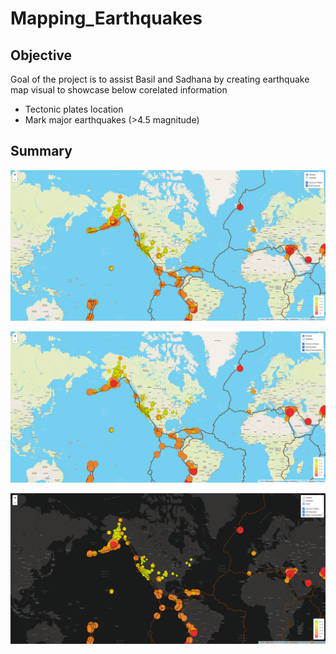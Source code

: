 # Mapping_Earthquakes

## Objective

   Goal of the project is to assist Basil and Sadhana by creating earthquake map visual to showcase below corelated information
   
   - Tectonic plates location
   - Mark major earthquakes (>4.5 magnitude)



## Summary

![](https://github.com/SuniAnalytics/Mapping_Earthquakes/blob/main/Earthquake_Challenge/images/image1.png)



![](https://github.com/SuniAnalytics/Mapping_Earthquakes/blob/main/Earthquake_Challenge/images/image2.png)



![](https://github.com/SuniAnalytics/Mapping_Earthquakes/blob/main/Earthquake_Challenge/images/image3.png)
